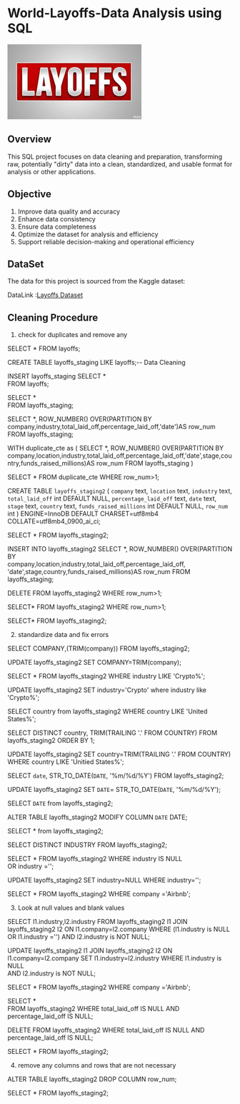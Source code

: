 # World-Layoffs-Data Analysis using SQL

![Layoffs Logo](https://raw.githubusercontent.com/atharvN8/World-Layoffs-Sql-Project/refs/heads/main/Layoffs%20Logo.jfif)

## Overview
This SQL project focuses on data cleaning and preparation, transforming raw, potentially
"dirty" data into a clean, standardized, and usable format for analysis or other applications. 

## Objective
1. Improve data quality and accuracy
2. Enhance data consistency
3. Ensure data completeness
4. Optimize the dataset for analysis and efficiency
5. Support reliable decision-making and operational efficiency

## DataSet

The data for this project is sourced from the Kaggle dataset:

DataLink :[Layoffs Dataset](https://www.kaggle.com/datasets/swaptr/layoffs-2022)


## Cleaning Procedure

1. check for duplicates and remove any
 
SELECT   *
FROM    layoffs;

CREATE	TABLE	layoffs_staging
LIKE		layoffs;-- Data	Cleaning


INSERT	layoffs_staging
SELECT	*	
FROM	layoffs;

SELECT	*	
FROM	layoffs_staging;


SELECT	*,
	ROW_NUMBER()	OVER(PARTITION	BY	
		company,industry,total_laid_off,percentage_laid_off,'date')AS row_num
FROM	layoffs_staging;


WITH	duplicate_cte	as
(
SELECT	*,
	ROW_NUMBER()	OVER(PARTITION	BY	
    company,location,industry,total_laid_off,percentage_laid_off,'date',stage,country,funds_raised_millions)AS row_num
FROM	layoffs_staging
)

SELECT *
FROM	duplicate_cte
WHERE	row_num>1;


CREATE TABLE `layoffs_staging2` (
  `company` text,
  `location` text,
  `industry` text,
  `total_laid_off` int DEFAULT NULL,
  `percentage_laid_off` text,
  `date` text,
  `stage` text,
  `country` text,
  `funds_raised_millions` int DEFAULT NULL,
  `row_num` int	
) ENGINE=InnoDB DEFAULT CHARSET=utf8mb4 COLLATE=utf8mb4_0900_ai_ci;

SELECT	*
FROM	layoffs_staging2;

INSERT	INTO	layoffs_staging2
SELECT	*,
	ROW_NUMBER()	OVER(PARTITION	BY	
    company,location,industry,total_laid_off,percentage_laid_off,
    'date',stage,country,funds_raised_millions)AS row_num
FROM	layoffs_staging;


DELETE
FROM	layoffs_staging2
WHERE	row_num>1;

SELECT*
FROM	layoffs_staging2
WHERE	row_num>1;

SELECT*
FROM	layoffs_staging2;




2. standardize data and fix errors

SELECT	COMPANY,(TRIM(company))
FROM	layoffs_staging2;

UPDATE layoffs_staging2
SET	COMPANY=TRIM(company);

SELECT	*
FROM	layoffs_staging2
WHERE	industry LIKE	'Crypto%';


UPDATE	layoffs_staging2
SET	industry='Crypto'
where	industry	like	'Crypto%';


SELECT	country
from	layoffs_staging2
WHERE	country	LIKE	'United States%';

SELECT	DISTINCT	country,	TRIM(TRAILING	'.'	FROM	COUNTRY)
FROM	layoffs_staging2
ORDER BY	1;

UPDATE	layoffs_staging2
SET	country=TRIM(TRAILING	'.'	FROM	COUNTRY)
WHERE	country	LIKE	'Unitied States%';


SELECT	`date`,
				STR_TO_DATE(`DATE`,	'%m/%d/%Y')
FROM	layoffs_staging2;

UPDATE	layoffs_staging2
SET	`DATE`=	STR_TO_DATE(`DATE`,	'%m/%d/%Y');

SELECT	`DATE`
from	layoffs_staging2;

ALTER	TABLE	layoffs_staging2
MODIFY	COLUMN	`DATE`	DATE;


SELECT	*
from	layoffs_staging2;


SELECT	DISTINCT	INDUSTRY
FROM	layoffs_staging2;

SELECT	*
FROM	layoffs_staging2
WHERE	industry	IS	NULL	
		OR	industry	='';

UPDATE	layoffs_staging2
SET	industry=NULL
WHERE	industry='';  
    
SELECT	*
FROM	layoffs_staging2
WHERE	company	='Airbnb'; 



3. Look at null values and blank values

SELECT	l1.industry,l2.industry
FROM	layoffs_staging2	l1
JOIN	layoffs_staging2	l2
ON	l1.company=l2.company
WHERE	(l1.industry	is	NULL	OR	l1.industry	='')
				AND	l2.industry	is	NOT	NULL;


UPDATE	layoffs_staging2	l1
JOIN	layoffs_staging2	l2
ON	l1.company=l2.company
SET	l1.industry=l2.industry
WHERE	l1.industry	is	NULL	
				AND	l2.industry	is	NOT	NULL;

SELECT	*
FROM	layoffs_staging2
WHERE	company	='Airbnb'; 


SELECT	*	
FROM	layoffs_staging2
WHERE	total_laid_off	IS	NULL
AND	percentage_laid_off	IS	NULL;


DELETE
FROM	layoffs_staging2
WHERE	total_laid_off	IS	NULL
AND	percentage_laid_off	IS	NULL;

SELECT	*
FROM	layoffs_staging2;



 4. remove any columns and rows that are not necessary
 
ALTER TABLE layoffs_staging2
DROP COLUMN row_num;


SELECT * 
FROM layoffs_staging2;







